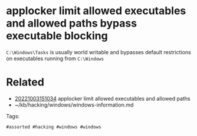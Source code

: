 # applocker limit allowed executables and allowed paths bypass executable blocking
`C:\Windows\Tasks` is usually world writable and bypasses default restrictions on executables running from `C:\Windows`

# Related

- [20221003151034](/zet/20221003151034/README.md) applocker limit allowed executables and allowed paths
- ~/kb/hacking/windows/windows-information.md

Tags:

    #assorted #hacking #windows #windows
